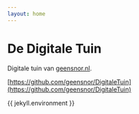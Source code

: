 ```yaml
---
layout: home
---
```


# De Digitale Tuin

Digitale tuin van [geensnor.nl](http://www.geensnor.nl).

[https://github.com/geensnor/DigitaleTuin](https://github.com/geensnor/DigitaleTuin)

{{ jekyll.environment }}